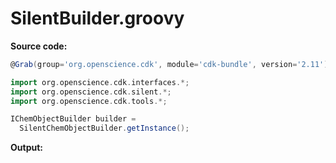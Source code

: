 # SilentBuilder.groovy
**Source code:**
```groovy
@Grab(group='org.openscience.cdk', module='cdk-bundle', version='2.11')

import org.openscience.cdk.interfaces.*;
import org.openscience.cdk.silent.*;
import org.openscience.cdk.tools.*;

IChemObjectBuilder builder =
  SilentChemObjectBuilder.getInstance();
```
**Output:**
```plain
```
